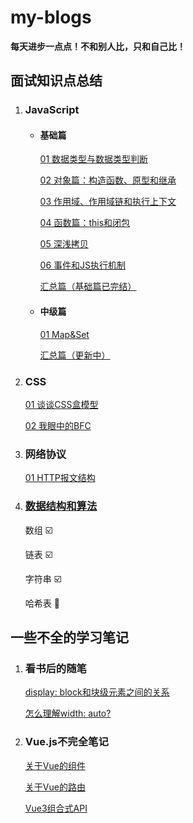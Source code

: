 # my-blogs

**每天进步一点点！不和别人比，只和自己比！**



## 面试知识点总结

1. ### JavaScript

   - #### 基础篇

     [01	数据类型与数据类型判断](https://github.com/Bubble-419/my-blog/blob/main/front-end-interview/JavaScript/JavaScript%E5%9F%BA%E7%A1%80%E7%AF%8701%EF%BC%9A%E6%95%B0%E6%8D%AE%E7%B1%BB%E5%9E%8B%E4%B8%8E%E6%95%B0%E6%8D%AE%E7%B1%BB%E5%9E%8B%E5%88%A4%E6%96%AD.md)

     [02	对象篇：构造函数、原型和继承](https://github.com/Bubble-419/my-blog/blob/main/front-end-interview/JavaScript/JavaScript%E5%9F%BA%E7%A1%80%E7%AF%8702%EF%BC%9A%E5%AF%B9%E8%B1%A1%E7%AF%87%E7%9A%84%E6%9E%84%E9%80%A0%E5%87%BD%E6%95%B0%E3%80%81%E5%8E%9F%E5%9E%8B%E5%92%8C%E7%BB%A7%E6%89%BF.md)

     [03	作用域、作用域链和执行上下文](https://github.com/Bubble-419/my-blog/blob/main/front-end-interview/JavaScript/JavaScript%E5%9F%BA%E7%A1%80%E7%AF%8703%EF%BC%9A%E4%BD%9C%E7%94%A8%E5%9F%9F%E3%80%81%E4%BD%9C%E7%94%A8%E5%9F%9F%E9%93%BE%E5%92%8C%E6%89%A7%E8%A1%8C%E4%B8%8A%E4%B8%8B%E6%96%87.md)

     [04	函数篇：this和闭包](https://github.com/Bubble-419/my-blog/blob/main/front-end-interview/JavaScript/JavaScript%E5%9F%BA%E7%A1%80%E7%AF%8704%EF%BC%9A%E5%87%BD%E6%95%B0%E7%9A%84this%E5%92%8C%E9%97%AD%E5%8C%85.md)

     [05	深浅拷贝](https://github.com/Bubble-419/my-blog/blob/main/front-end-interview/JavaScript/JavaScript%E5%9F%BA%E7%A1%80%E7%AF%8705%EF%BC%9A%E6%B7%B1%E6%B5%85%E6%8B%B7%E8%B4%9D.md)

     [06	事件和JS执行机制](https://github.com/Bubble-419/my-blog/blob/main/front-end-interview/JavaScript/JavaScript%E5%9F%BA%E7%A1%80%E7%AF%8706%EF%BC%9A%E4%BA%8B%E4%BB%B6%E5%92%8CJS%E6%89%A7%E8%A1%8C%E6%9C%BA%E5%88%B6.md)

     [汇总篇（基础篇已完结）](https://github.com/Bubble-419/my-blog/blob/main/front-end-interview/JavaScript/JavaScript%E9%9D%A2%E8%AF%95%E5%9F%BA%E6%9C%AC%E5%8A%9F%E7%9F%A5%E8%AF%86%E7%82%B9%E6%80%BB%E7%BB%93-%E5%9F%BA%E7%A1%80%E7%AF%87.md)

   - #### 中级篇

     [01	Map&Set](https://github.com/Bubble-419/my-blog/blob/main/front-end-interview/JavaScript/JavaScript%E4%B8%AD%E7%BA%A7%E7%AF%8701%EF%BC%9A%E6%95%B0%E6%8D%AE%E7%BB%93%E6%9E%84Map%26Set.md)

     [汇总篇（更新中）](https://github.com/Bubble-419/my-blog/blob/main/front-end-interview/JavaScript/JavaScript%E9%9D%A2%E8%AF%95%E5%9F%BA%E6%9C%AC%E5%8A%9F%E7%9F%A5%E8%AF%86%E7%82%B9%E6%80%BB%E7%BB%93-%E4%B8%AD%E7%BA%A7%E7%AF%87.md)

2. ### CSS

   [01	谈谈CSS盒模型](https://github.com/Bubble-419/my-blog/blob/main/front-end-interview/CSS/01-%E8%B0%88%E8%B0%88CSS%E7%9B%92%E6%A8%A1%E5%9E%8B.md)

   [02	我眼中的BFC](https://github.com/Bubble-419/my-blog/blob/main/front-end-interview/CSS/02-%20%E4%BB%80%E4%B9%88%E6%98%AFBFC%EF%BC%9F.md)

3. ### 网络协议

   [01 HTTP报文结构](https://github.com/Bubble-419/my-blog/blob/main/front-end-interview/%E7%BD%91%E7%BB%9C%E5%8D%8F%E8%AE%AE/01-HTTP%E7%9A%84%E6%8A%A5%E6%96%87%E7%BB%93%E6%9E%84.md)

4. ### [数据结构和算法]()

   数组 :ballot_box_with_check:

   链表 :ballot_box_with_check:

   字符串 :ballot_box_with_check:

   哈希表 :pencil:

   

## 一些不全的学习笔记

1. ### 看书后的随笔

   [display: block和块级元素之间的关系](https://github.com/Bubble-419/my-blog/blob/main/learning-notes/reading-notes/displayblock%E5%92%8C%E5%9D%97%E7%BA%A7%E5%85%83%E7%B4%A0%E6%98%AF%E4%B8%80%E6%A0%B7%E7%9A%84%E5%90%97%EF%BC%9F.md)

   [怎么理解width: auto?](https://github.com/Bubble-419/my-blog/blob/main/learning-notes/reading-notes/%E6%80%8E%E4%B9%88%E7%90%86%E8%A7%A3css%E4%B8%AD%E7%9A%84width_auto%EF%BC%9F.md)

2. ### Vue.js不完全笔记

   [关于Vue的组件](https://github.com/Bubble-419/my-blog/blob/main/learning-notes/vue.js/vue%E7%BB%84%E4%BB%B6.md)

   [关于Vue的路由](https://github.com/Bubble-419/my-blog/blob/main/learning-notes/vue.js/Vue%20Router.md)

   [Vue3组合式API](https://github.com/Bubble-419/my-blog/blob/main/learning-notes/vue.js/vue3%E7%BB%84%E5%90%88%E5%BC%8FAPI.md)


